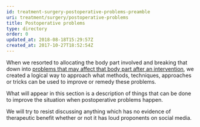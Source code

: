```yaml
---
id: treatment-surgery-postoperative-problems-preamble
uri: treatment/surgery/postoperative-problems
title: Postoperative problems
type: directory
order: 0
updated_at: 2018-08-18T15:29:57Z
created_at: 2017-10-27T18:52:54Z
---
```


<p>When we resorted to allocating the body part involved and breaking
    that down into <a href="/diagnosis/a-z/postoperative-problems">problems that may affect that body part after an intervention</a>,
    we created a logical way to approach what methods, techniques,
    approaches or tricks can be used to improve or remedy these
    problems.</p>
<p>What will appear in this section is a description of things that
    can be done to improve the situation when postoperative problems
    happen.</p>
<p>We will try to resist discussing anything which has no evidence
    of therapeutic benefit whether or not it has loud proponents
    on social media.</p>
